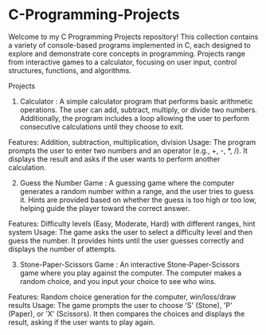 # C-Programming-Projects
Welcome to my C Programming Projects repository! This collection contains a variety of console-based programs implemented in C, each designed to explore and demonstrate core concepts in programming. Projects range from interactive games to a calculator, focusing on user input, control structures, functions, and algorithms.

Projects
1. Calculator : 
A simple calculator program that performs basic arithmetic operations. The user can add, subtract, multiply, or divide two numbers. Additionally, the program includes a loop allowing the user to perform consecutive calculations until they choose to exit.

Features: Addition, subtraction, multiplication, division
Usage: The program prompts the user to enter two numbers and an operator (e.g., +, -, *, /). It displays the result and asks if the user wants to perform another calculation.

2. Guess the Number Game : 
A guessing game where the computer generates a random number within a range, and the user tries to guess it. Hints are provided based on whether the guess is too high or too low, helping guide the player toward the correct answer.

Features: Difficulty levels (Easy, Moderate, Hard) with different ranges, hint system
Usage: The game asks the user to select a difficulty level and then guess the number. It provides hints until the user guesses correctly and displays the number of attempts.

3. Stone-Paper-Scissors Game : 
An interactive Stone-Paper-Scissors game where you play against the computer. The computer makes a random choice, and you input your choice to see who wins.

Features: Random choice generation for the computer, win/loss/draw results
Usage: The game prompts the user to choose 'S' (Stone), 'P' (Paper), or 'X' (Scissors). It then compares the choices and displays the result, asking if the user wants to play again.
